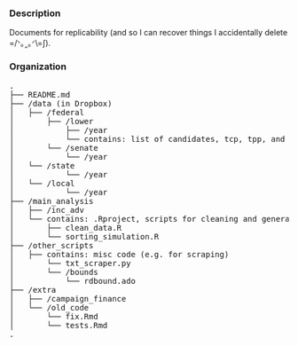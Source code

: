 ### Description
Documents for replicability (and so I can recover things I accidentally delete =/ᐠ｡‸｡ᐟ\\=∫).

### Organization

<pre>
. 
├── README.md 
├── /data (in Dropbox)
│   ├── /federal
│       ├── /lower
│           ├── /year
│           └── contains: list of candidates, tcp, tpp, and two fp .csvs (party-level and candidate-level)
│       └── /senate
│           └── /year
│   └── /state
│           └── /year
│   └── /local
│           └── /year
├── /main_analysis
│   ├── /inc_adv 
│   └── contains: .Rproject, scripts for cleaning and general analysis
│       ├── clean_data.R
│       └── sorting_simulation.R
├── /other_scripts
│   ├── contains: misc code (e.g. for scraping)
│       └── txt_scraper.py 
│       └── /bounds
│           └── rdbound.ado
├── /extra
│   ├── /campaign_finance
│   └── /old_code
│       └── fix.Rmd
│       └── tests.Rmd
.    
</pre>

    
